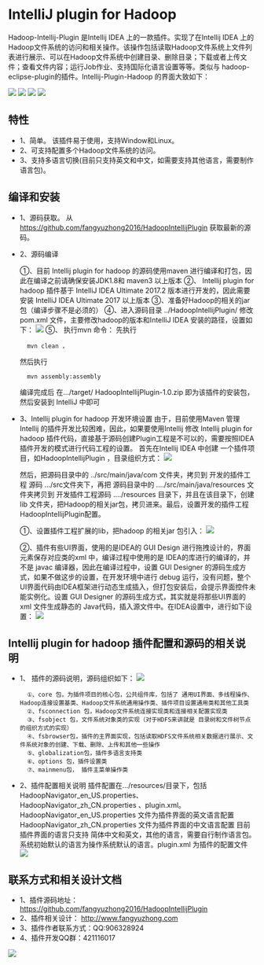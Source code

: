 # IntelliJ plugin for Hadoop

Hadoop-Intellij-Plugin 是Intellij IDEA 上的一款插件。实现了在Intellij IDEA 上的Hadoop文件系统的访问和相关操作。该操作包括读取Hadoop文件系统上文件列表进行展示、可以在Hadoop文件系统中创建目录、删除目录；下载或者上传文件；查看文件内容；运行Job作业、支持国际化语言设置等等。类似与 hadoop-eclipse-plugin的插件。Intellij-Plugin-Hadoop 的界面大致如下：

![](https://github.com/fangyuzhong2016/HadoopIntellijPlugin/blob/master/img-folder/1.jpg)
![](https://github.com/fangyuzhong2016/HadoopIntellijPlugin/blob/master/img-folder/2.jpg)
![](https://github.com/fangyuzhong2016/HadoopIntellijPlugin/blob/master/img-folder/3.jpg)
![](https://github.com/fangyuzhong2016/HadoopIntellijPlugin/blob/master/img-folder/4.jpg)

## 特性
- 1、简单。 该插件易于使用，支持Window和Linux。
- 2、可支持配置多个Hadoop文件系统的访问。
- 3、支持多语言切换(目前只支持英文和中文，如需要支持其他语言，需要制作语言包)。


## 编译和安装
- 1、源码获取。
       从 https://github.com/fangyuzhong2016/HadoopIntellijPlugin 获取最新的源码。

- 2、源码编译

    ①、目前 Intellij plugin for hadoop 的源码使用maven 进行编译和打包，因此在编译之前请确保安装JDK1.8和 maven3 以上版本
    ②、 Intellij plugin for hadoop 插件基于 IntelliJ IDEA  Ultimate 2017.2 版本进行开发的，因此需要安装  IntelliJ IDEA  Ultimate 2017 以上版本
    ③、准备好Hadoop的相关的jar包（编译步骤不是必须的）
    ④、进入源码目录  ../HadoopIntellijPlugin/   修改  pom.xml 文件，主要修改hadoop的版本和IntelliJ IDEA 安装的路径，设置如下：
![](https://github.com/fangyuzhong2016/HadoopIntellijPlugin/blob/master/img-folder/5.jpg)
  ⑤、 执行mvn 命令：
  先执行
   
        mvn clean ，
    
    然后执行 
    
        mvn assembly:assembly 
    
    编译完成后 在.../target/ HadoopIntellijPlugin-1.0.zip   即为该插件的安装包，然后安装到 IntelliJ 中即可


- 3、Intellij plugin for hadoop 开发环境设置
  由于，目前使用Maven 管理Intellij 的插件开发比较困难，因此，如果要使用Intellij 修改 Intellij plugin for hadoop  插件代码，直接基于源码创建Plugin工程是不可以的，需要按照IDEA插件开发的模式进行代码工程的设置。
  首先在Intellij IDEA 中创建 一个插件项目，如HadoopIntellijPlugin ，目录组织方式：
 ![](https://github.com/fangyuzhong2016/HadoopIntellijPlugin/blob/master/img-folder/6.jpg)
  
    然后，把源码目录中的   ../src/main/java/com  文件夹，拷贝到 开发的插件工程 源码 .../src文件夹下，再把  源码目录中的 ..../src/main/java/resources  文件夹拷贝到 开发插件工程源码 ..../resources  目录下，并且在该目录下，创建lib 文件夹，把Hadoop的相关jar包，拷贝进来。最后，设置开发的插件工程 HadoopIntellijPlugin配置。
    
    ①、设置插件工程扩展的lib，把hadoop 的相关jar 包引入：
     ![](https://github.com/fangyuzhong2016/HadoopIntellijPlugin/blob/master/img-folder/7.png)
      
    ②、插件有些UI界面，使用的是IDEA的 GUI Design 进行拖拽设计的，界面元素保存对应类的xml 中，编译过程中使用的是 IDEA的库进行的编译的，并不是 javac 编译器，因此在编译过程中，设置 GUI Designer 的源码生成方式，如果不做这步的设置，在开发环境中进行 debug 运行，没有问题，整个UI界面代码由IDEA框架进行动态生成插入，但打包安装后，会提示界面控件未能实例化。设置 GUI Designer 的源码生成方式，其实就是将那些UI界面的xml 文件生成静态的 Java代码，插入源文件中。在IDEA设置中，进行如下设置：
     ![](https://github.com/fangyuzhong2016/HadoopIntellijPlugin/blob/master/img-folder/8.png)


## Intellij plugin for hadoop 插件配置和源码的相关说明
- 1、 插件的源码说明，源码组织如下：
     ![](https://github.com/fangyuzhong2016/HadoopIntellijPlugin/blob/master/img-folder/9.jpg)


        ①、core 包，为插件项目的核心包，公共组件库，包括了 通用UI界面、多线程操作、Hadoop连接设置基类、Hadoop文件系统通用操作类、插件项目设置通用类和其他工具类
        ②、fsconnection 包，Hadoop文件系统连接实现类和连接相关配置实现类
        ③、fsobject 包，文件系统对象类的实现（对于HDFS来讲就是 目录树和文件树节点的组织方式的实现）
        ④、fsbrowser包，插件的主界面实现，包括读取HDFS文件系统相关数据进行展示、文件系统对象的创建、下载、删除、上传和其他一些操作
        ⑤、globalization包，插件多语言支持类
        ⑥、options 包，插件设置类
        ⑦、mainmenu包， 插件主菜单操作类
  
  
- 2、插件配置相关说明
插件配置在.../resources/目录下，包括HadoopNavigator_en_US.properties、HadoopNavigator_zh_CN.properties  、plugin.xml。
HadoopNavigator_en_US.properties  文件为插件界面的英文语言配置
HadoopNavigator_zh_CN.properties 文件为插件界面的中文语言配置
目前插件界面的语言只支持 简体中文和英文，其他的语言，需要自行制作语言包。系统初始默认的语言为操作系统默认的语言。plugin.xml 为插件的配置文件
![](https://github.com/fangyuzhong2016/HadoopIntellijPlugin/blob/master/img-folder/10.jpg)

## 联系方式和相关设计文档
- 1、插件源码地址： https://github.com/fangyuzhong2016/HadoopIntellijPlugin
- 2、插件相关设计： http://www.fangyuzhong.com
- 3、插件作者联系方式：QQ:906328924
- 4、插件开发QQ群：421116017

![](https://github.com/fangyuzhong2016/HadoopIntellijPlugin/blob/master/img-folder/11.png)








